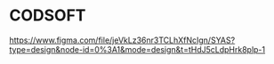 # CODSOFT
https://www.figma.com/file/jeVkLz36nr3TCLhXfNcIgn/SYAS?type=design&node-id=0%3A1&mode=design&t=tHdJ5cLdpHrk8plp-1
